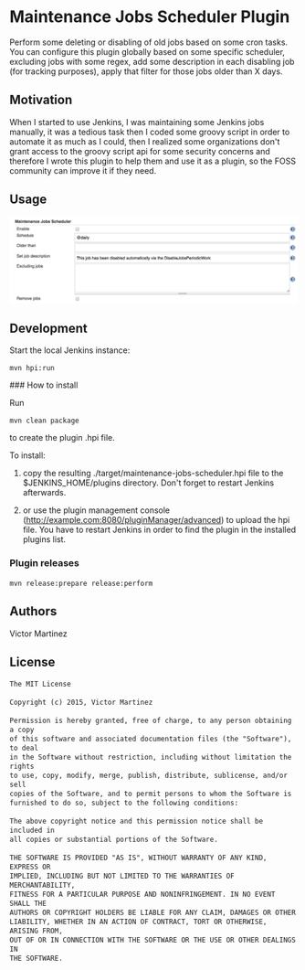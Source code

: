 # Maintenance Jobs Scheduler Plugin

Perform some deleting or disabling of old jobs based on some cron tasks. You can configure this plugin globally based on some specific scheduler, excluding jobs with some regex, add some description in each disabling job (for tracking purposes), apply that filter for those jobs older than X days.

## Motivation

When I started to use Jenkins, I was maintaining some Jenkins jobs manually, it was a tedious task then I coded some groovy script in order to automate it as much as I could, then I realized some organizations don't grant access to the groovy script api for some security concerns and therefore I wrote this plugin to help them and use it as a plugin, so the FOSS community can improve it if they need.


## Usage

![Global Setup](images/global-setup.png)

## Development

Start the local Jenkins instance:

    mvn hpi:run

### How to install

Run

	mvn clean package

to create the plugin .hpi file.

To install:

1. copy the resulting ./target/maintenance-jobs-scheduler.hpi file to the $JENKINS_HOME/plugins directory. Don't forget to restart Jenkins afterwards.

2. or use the plugin management console (http://example.com:8080/pluginManager/advanced) to upload the hpi file. You have to restart Jenkins in order to find the plugin in the installed plugins list.

### Plugin releases

	mvn release:prepare release:perform

## Authors

Victor Martinez

## License

    The MIT License

    Copyright (c) 2015, Victor Martinez

    Permission is hereby granted, free of charge, to any person obtaining a copy
    of this software and associated documentation files (the "Software"), to deal
    in the Software without restriction, including without limitation the rights
    to use, copy, modify, merge, publish, distribute, sublicense, and/or sell
    copies of the Software, and to permit persons to whom the Software is
    furnished to do so, subject to the following conditions:

    The above copyright notice and this permission notice shall be included in
    all copies or substantial portions of the Software.

    THE SOFTWARE IS PROVIDED "AS IS", WITHOUT WARRANTY OF ANY KIND, EXPRESS OR
    IMPLIED, INCLUDING BUT NOT LIMITED TO THE WARRANTIES OF MERCHANTABILITY,
    FITNESS FOR A PARTICULAR PURPOSE AND NONINFRINGEMENT. IN NO EVENT SHALL THE
    AUTHORS OR COPYRIGHT HOLDERS BE LIABLE FOR ANY CLAIM, DAMAGES OR OTHER
    LIABILITY, WHETHER IN AN ACTION OF CONTRACT, TORT OR OTHERWISE, ARISING FROM,
    OUT OF OR IN CONNECTION WITH THE SOFTWARE OR THE USE OR OTHER DEALINGS IN
    THE SOFTWARE.
